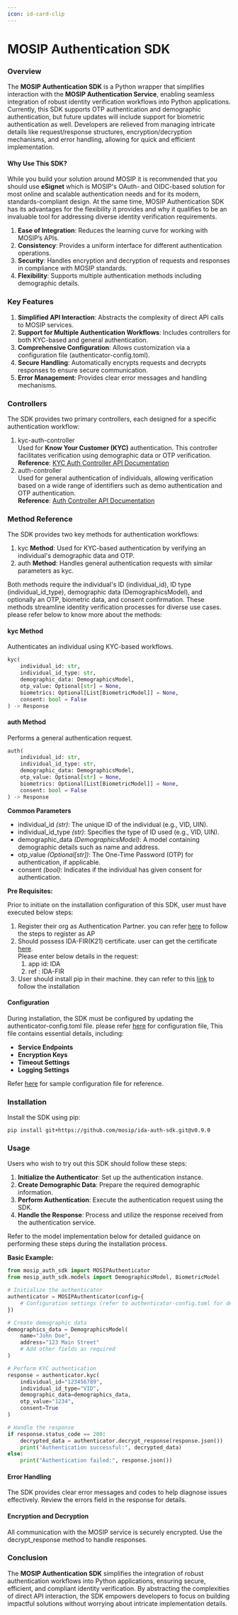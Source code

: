 ```yaml
---
icon: id-card-clip
---
```


# MOSIP Authentication SDK

### **Overview**

The **MOSIP Authentication SDK** is a Python wrapper that simplifies interaction with the **MOSIP Authentication Service**, enabling seamless integration of robust identity verification workflows into Python applications. Currently, this SDK supports OTP authentication and demographic authentication, but future updates will include support for biometric authentication as well. Developers are relieved from managing intricate details like request/response structures, encryption/decryption mechanisms, and error handling, allowing for quick and efficient implementation.

#### **Why Use This SDK?**

While you build your solution around MOSIP it is recommended that you should use **eSignet** which is MOSIP's OAuth- and OIDC-based solution for most online and scalable authentication needs and for its modern, standards-compliant design. At the same time, MOSIP Authentication SDK has its advantages for the flexibility it provides and why it qualifies to be an invaluable tool for addressing diverse identity verification requirements.

1. **Ease of Integration**: Reduces the learning curve for working with MOSIP’s APIs.
2. **Consistency**: Provides a uniform interface for different authentication operations.
3. **Security**: Handles encryption and decryption of requests and responses in compliance with MOSIP standards.
4. **Flexibility**: Supports multiple authentication methods including demographic details.

### **Key Features**

1. **Simplified API Interaction**: Abstracts the complexity of direct API calls to MOSIP services.
2. **Support for Multiple Authentication Workflows**: Includes controllers for both KYC-based and general authentication.
3. **Comprehensive Configuration**: Allows customization via a configuration file (authenticator-config.toml).
4. **Secure Handling**: Automatically encrypts requests and decrypts responses to ensure secure communication.
5. **Error Management**: Provides clear error messages and handling mechanisms.

### **Controllers**

The SDK provides two primary controllers, each designed for a specific authentication workflow:

1. kyc-auth-controller\
   Used for **Know Your Customer (KYC)** authentication. This controller facilitates verification using demographic data or OTP verification.\
   **Reference**: [KYC Auth Controller API Documentation](https://mosip.github.io/documentation/1.2.0/authentication-service.html#tag/kyc-auth-controller)
2. auth-controller\
   Used for general authentication of individuals, allowing verification based on a wide range of identifiers such as demo authentication and OTP authentication.\
   **Reference**: [Auth Controller API Documentation](https://mosip.github.io/documentation/1.2.0/authentication-service.html#operation/authenticateIndividual)

### **Method Reference**

The SDK provides two key methods for authentication workflows:

1. kyc **Method**: Used for KYC-based authentication by verifying an individual's demographic data and OTP.
2. auth **Method**: Handles general authentication requests with similar parameters as kyc.

Both methods require the individual's ID (individual\_id), ID type (individual\_id\_type), demographic data (DemographicsModel), and optionally an OTP, biometric data, and consent confirmation. These methods streamline identity verification processes for diverse use cases. please refer below to know more about the methods:

#### kyc Method

Authenticates an individual using KYC-based workflows.

```python
kyc(
    individual_id: str,
    individual_id_type: str,
    demographic_data: DemographicsModel,
    otp_value: Optional[str] = None,
    biometrics: Optional[List[BiometricModel]] = None,
    consent: bool = False
) -> Response
```

#### auth Method

Performs a general authentication request.

```python
auth(
    individual_id: str,
    individual_id_type: str,
    demographic_data: DemographicsModel,
    otp_value: Optional[str] = None,
    biometrics: Optional[List[BiometricModel]] = None,
    consent: bool = False
) -> Response
```

**Common Parameters**

* individual\_id _(str)_: The unique ID of the individual (e.g., VID, UIN).
* individual\_id\_type _(str)_: Specifies the type of ID used (e.g., VID, UIN).
* demographic\_data _(DemographicsModel)_: A model containing demographic details such as name and address.
* otp\_value _(Optional\[str])_: The One-Time Password (OTP) for authentication, if applicable.
* consent _(bool)_: Indicates if the individual has given consent for authentication.



**Pre Requisites:**

Prior to initiate on the installation configuration of this SDK, user must have executed below steps:

1. Register their org as Authentication Partner. you can refer [here](https://docs.mosip.io/1.2.0/partners#authentication-partner-ap) to follow the steps to register as AP
2. Should possess IDA-FIR(K21) certificate. user can get the certificate [here](https://mosip.github.io/documentation/1.2.0/authentication-internal-service.html#operation/getCertificate).\
   Please enter below details in the request:
   1. app id: IDA
   2. ref : IDA-FIR
3. User should install pip in their machine. they can refer to this [link](https://pip.pypa.io/en/stable/installation/) to follow the installation

#### **Configuration**

During installation, the SDK must be configured by updating the authenticator-config.toml file. please refer [here](https://github.com/mosip/ida-auth-sdk/blob/v0.9.0/mosip_auth_sdk/_authenticator/authenticator-config.toml) for configuration file, This file contains essential details, including:

* **Service Endpoints**
* **Encryption Keys**
* **Timeout Settings**
* **Logging Settings**

Refer [here](http://https/github.com/mosip/ida-auth-sdk/blob/v0.9.0/examples/config.toml) for sample configuration file for reference.

### **Installation**

Install the SDK using pip:

```
pip install git+https://github.com/mosip/ida-auth-sdk.git@v0.9.0
```

### **Usage**

Users who wish to try out this SDK should follow these steps:

1. **Initialize the Authenticator**: Set up the authentication instance.
2. **Create Demographic Data**: Prepare the required demographic information.
3. **Perform Authentication**: Execute the authentication request using the SDK.
4. **Handle the Response**: Process and utilize the response received from the authentication service.

Refer to the model implementation below for detailed guidance on performing these steps during the installation process.

**Basic Example:**

```python
from mosip_auth_sdk import MOSIPAuthenticator
from mosip_auth_sdk.models import DemographicsModel, BiometricModel

# Initialize the authenticator
authenticator = MOSIPAuthenticator(config={
    # Configuration settings (refer to authenticator-config.toml for details)
})

# Create demographic data
demographics_data = DemographicsModel(
    name="John Doe",
    address="123 Main Street"
    # Add other fields as required
)

# Perform KYC authentication
response = authenticator.kyc(
    individual_id="123456789",
    individual_id_type="VID",
    demographic_data=demographics_data,
    otp_value="1234",
    consent=True
)

# Handle the response
if response.status_code == 200:
    decrypted_data = authenticator.decrypt_response(response.json())
    print("Authentication successful:", decrypted_data)
else:
    print("Authentication failed:", response.json())
```

#### **Error Handling**

The SDK provides clear error messages and codes to help diagnose issues effectively. Review the errors field in the response for details.

#### **Encryption and Decryption**

All communication with the MOSIP service is securely encrypted. Use the decrypt\_response method to handle responses.

### **Conclusion**

The **MOSIP Authentication SDK** simplifies the integration of robust authentication workflows into Python applications, ensuring secure, efficient, and compliant identity verification. By abstracting the complexities of direct API interaction, the SDK empowers developers to focus on building impactful solutions without worrying about intricate implementation details.
